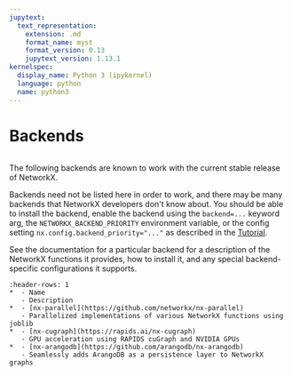 ```yaml
---
jupytext:
  text_representation:
    extension: .md
    format_name: myst
    format_version: 0.13
    jupytext_version: 1.13.1
kernelspec:
  display_name: Python 3 (ipykernel)
  language: python
  name: python3
---
```


# Backends

```{currentmodule} networkx

```

The following backends are known to work with the current stable release of
NetworkX.

Backends need not be listed here in order to work, and there may be many
backends that NetworkX developers don't know about. You should be able to
install the backend, enable the backend using the `backend=...` keyword arg,
the `NETWORKX_BACKEND_PRIORITY` environment variable, or the config setting
`nx.config.backend_priority="..."` as described in the
[Tutorial](#using-networkx-backends).

See the documentation for a particular backend for a description of
the NetworkX functions it provides, how to install it, and any special
backend-specific configurations it supports.

```{list-table}
:header-rows: 1
*  - Name
   - Description
*  - [nx-parallel](https://github.com/networkx/nx-parallel)
   - Parallelized implementations of various NetworkX functions using joblib
*  - [nx-cugraph](https://rapids.ai/nx-cugraph)
   - GPU acceleration using RAPIDS cuGraph and NVIDIA GPUs
*  - [nx-arangodb](https://github.com/arangodb/nx-arangodb)
   - Seamlessly adds ArangoDB as a persistence layer to NetworkX graphs
```
